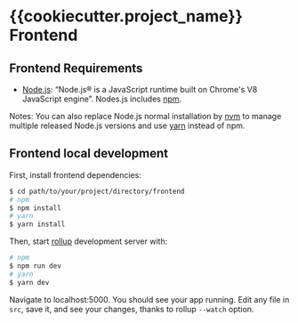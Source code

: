 # {{cookiecutter.project_name}} Frontend

## Frontend Requirements

- [Node.js](https://nodejs.org/): “Node.js® is a JavaScript runtime built on Chrome's V8 JavaScript engine”. Nodes.js includes [npm](https://www.npmjs.com/).

Notes: You can also replace Node.js normal installation by [nvm](https://github.com/nvm-sh/nvm) to manage multiple released Node.js versions and use [yarn](https://yarnpkg.com/) instead of npm.

## Frontend local development

First, install frontend dependencies:

```zsh
$ cd path/to/your/project/directory/frontend
# npm
$ npm install
# yarn
$ yarn install
```

Then, start [rollup](https://rollupjs.org/) development server with:

```zsh
# npm
$ npm run dev
# yarn
$ yarn dev
```

Navigate to localhost:5000. You should see your app running. Edit any file in ```src```, save it, and see your changes, thanks to rollup ```--watch``` option.
